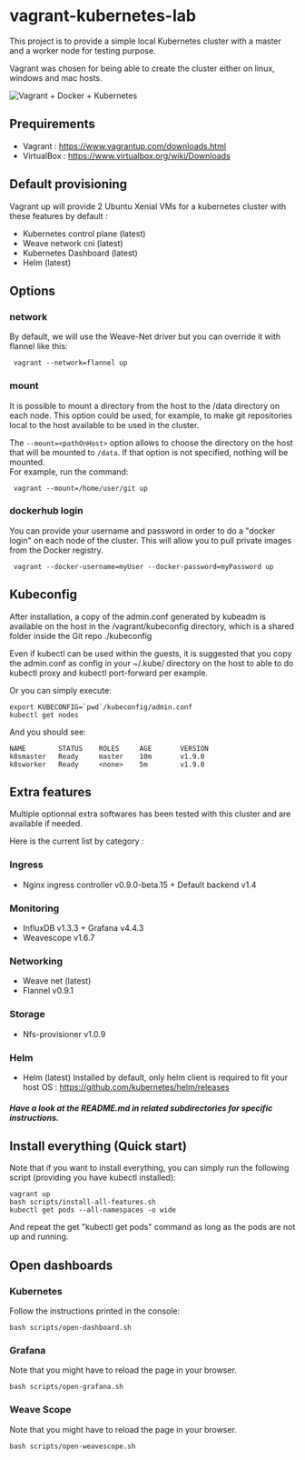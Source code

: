 # vagrant-kubernetes-lab
This project is to provide a simple local Kubernetes cluster with a master and a worker node for testing purpose.

Vagrant was chosen for being able to create the cluster either on linux, windows and mac hosts.

![Vagrant + Docker + Kubernetes](https://cdn-images-1.medium.com/max/1600/1*qfRHBkxKEwK8nfnwGe6WCQ.png)

## Prequirements
- Vagrant : https://www.vagrantup.com/downloads.html
- VirtualBox : https://www.virtualbox.org/wiki/Downloads

## Default provisioning
Vagrant up will provide 2 Ubuntu Xenial VMs for a kubernetes cluster with these features by default :
- Kubernetes control plane (latest)
- Weave network cni (latest)
- Kubernetes Dashboard (latest)
- Helm (latest)

## Options

### network
By default, we will use the Weave-Net driver but you can override it with flannel like this:
```
 vagrant --network=flannel up
```

### mount
It is possible to mount a directory from the host to the /data directory on each node.  This option could be used, for example, to make git repositories local to the host available to be used in the cluster.

The `--mount=<pathOnHost>` option allows to choose the directory on the host that will be mounted to `/data`.  If that option is not specified, nothing will be mounted.  
For example, run the command:
```
 vagrant --mount=/home/user/git up
```

### dockerhub login
You can provide your username and password in order to do a "docker login" on each node of the cluster.
This will allow you to pull private images from the Docker registry.
```
 vagrant --docker-username=myUser --docker-password=myPassword up
```

## Kubeconfig
After installation, a copy of the admin.conf generated by kubeadm is available on the host in the /vagrant/kubeconfig directory, which is a shared folder inside the Git repo ./kubeconfig

Even if kubectl can be used within the guests, it is suggested that you copy the admin.conf as config in your ~/.kube/ directory on the host to able to do kubectl proxy and kubectl port-forward per example.

Or you can simply execute:
```
export KUBECONFIG=`pwd`/kubeconfig/admin.conf
kubectl get nodes
```
And you should see:
```
NAME        STATUS    ROLES     AGE       VERSION
k8smaster   Ready     master    10m       v1.9.0
k8sworker   Ready     <none>    5m        v1.9.0
```

## Extra features 
Multiple optionnal extra softwares has been tested with this cluster and are available if needed.

Here is the current list by category :
### Ingress
- Nginx ingress controller v0.9.0-beta.15 + Default backend v1.4
### Monitoring
- InfluxDB v1.3.3 + Grafana v4.4.3
- Weavescope v1.6.7
### Networking
- Weave net (latest)
- Flannel v0.9.1
### Storage
- Nfs-provisioner v1.0.9
### Helm
- Helm (latest)
Installed by default, only helm client is required to fit your host OS : https://github.com/kubernetes/helm/releases
##### Have a look at the README.md in related subdirectories for specific instructions.

## Install everything (Quick start)

Note that if you want to install everything, you can simply run the following script (providing you have kubectl installed):

```
vagrant up
bash scripts/install-all-features.sh
kubectl get pods --all-namespaces -o wide
```

And repeat the get "kubectl get pods" command as long as the pods are not up and running.

## Open dashboards

### Kubernetes

Follow the instructions printed in the console:
```
bash scripts/open-dashboard.sh
```

### Grafana

Note that you might have to reload the page in your browser.

```
bash scripts/open-grafana.sh
```

### Weave Scope

Note that you might have to reload the page in your browser.

```
bash scripts/open-weavescope.sh
```
